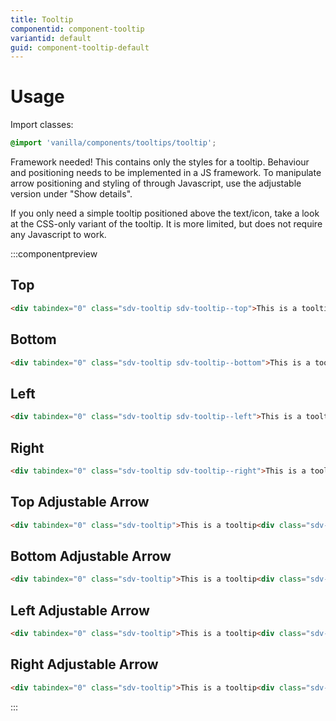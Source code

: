 ```yaml
---
title: Tooltip
componentid: component-tooltip
variantid: default
guid: component-tooltip-default
---
```


# Usage

Import classes:

```scss
@import 'vanilla/components/tooltips/tooltip';
```

Framework needed! This contains only the styles for a tooltip. Behaviour and positioning needs to be implemented in a JS framework. To manipulate arrow positioning and styling of through Javascript, use the adjustable version under "Show details".

If you only need a simple tooltip positioned above the text/icon, take a look at the CSS-only variant of the tooltip. It is more limited, but does not require any Javascript to work.

:::componentpreview

## Top

```html
<div tabindex="0" class="sdv-tooltip sdv-tooltip--top">This is a tooltip</div>
```

## Bottom

```html
<div tabindex="0" class="sdv-tooltip sdv-tooltip--bottom">This is a tooltip</div>
```

## Left

```html
<div tabindex="0" class="sdv-tooltip sdv-tooltip--left">This is a tooltip</div>
```

## Right

```html
<div tabindex="0" class="sdv-tooltip sdv-tooltip--right">This is a tooltip</div>
```

## Top Adjustable Arrow

```html
<div tabindex="0" class="sdv-tooltip">This is a tooltip<div class="sdv-tooltip__arrow-top"></div></div>
```

## Bottom Adjustable Arrow

```html
<div tabindex="0" class="sdv-tooltip">This is a tooltip<div class="sdv-tooltip__arrow-bottom"></div></div>
```

## Left Adjustable Arrow

```html
<div tabindex="0" class="sdv-tooltip">This is a tooltip<div class="sdv-tooltip__arrow-left"></div></div>
```

## Right Adjustable Arrow

```html
<div tabindex="0" class="sdv-tooltip">This is a tooltip<div class="sdv-tooltip__arrow-right"></div></div>
```

:::
